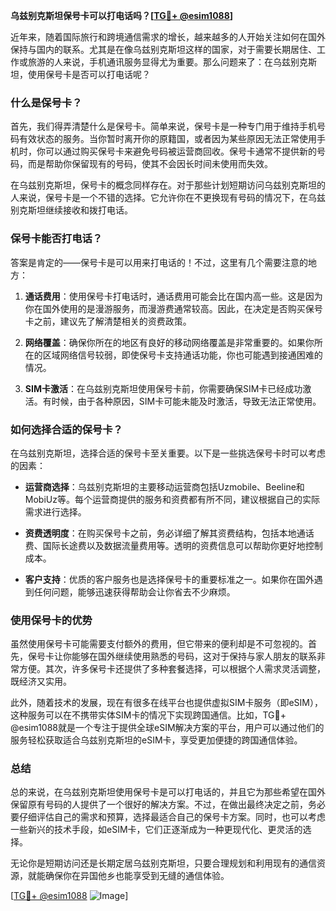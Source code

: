 **乌兹别克斯坦保号卡可以打电话吗？[[TG💪+ @esim1088](https://t.me/s/esim1088)]**

近年来，随着国际旅行和跨境通信需求的增长，越来越多的人开始关注如何在国外保持与国内的联系。尤其是在像乌兹别克斯坦这样的国家，对于需要长期居住、工作或旅游的人来说，手机通讯服务显得尤为重要。那么问题来了：在乌兹别克斯坦，使用保号卡是否可以打电话呢？

### 什么是保号卡？

首先，我们得弄清楚什么是保号卡。简单来说，保号卡是一种专门用于维持手机号码有效状态的服务。当你暂时离开你的原籍国，或者因为某些原因无法正常使用手机时，你可以通过购买保号卡来避免号码被运营商回收。保号卡通常不提供新的号码，而是帮助你保留现有的号码，使其不会因长时间未使用而失效。

在乌兹别克斯坦，保号卡的概念同样存在。对于那些计划短期访问乌兹别克斯坦的人来说，保号卡是一个不错的选择。它允许你在不更换现有号码的情况下，在乌兹别克斯坦继续接收和拨打电话。

### 保号卡能否打电话？

答案是肯定的——保号卡是可以用来打电话的！不过，这里有几个需要注意的地方：

1. **通话费用**：使用保号卡打电话时，通话费用可能会比在国内高一些。这是因为你在国外使用的是漫游服务，而漫游费通常较高。因此，在决定是否购买保号卡之前，建议先了解清楚相关的资费政策。

2. **网络覆盖**：确保你所在的地区有良好的移动网络覆盖是非常重要的。如果你所在的区域网络信号较弱，即使保号卡支持通话功能，你也可能遇到接通困难的情况。

3. **SIM卡激活**：在乌兹别克斯坦使用保号卡前，你需要确保SIM卡已经成功激活。有时候，由于各种原因，SIM卡可能未能及时激活，导致无法正常使用。

### 如何选择合适的保号卡？

在乌兹别克斯坦，选择合适的保号卡至关重要。以下是一些挑选保号卡时可以考虑的因素：

- **运营商选择**：乌兹别克斯坦的主要移动运营商包括Uzmobile、Beeline和MobiUz等。每个运营商提供的服务和资费都有所不同，建议根据自己的实际需求进行选择。
  
- **资费透明度**：在购买保号卡之前，务必详细了解其资费结构，包括本地通话费、国际长途费以及数据流量费用等。透明的资费信息可以帮助你更好地控制成本。

- **客户支持**：优质的客户服务也是选择保号卡的重要标准之一。如果你在国外遇到任何问题，能够迅速获得帮助会让你省去不少麻烦。

### 使用保号卡的优势

虽然使用保号卡可能需要支付额外的费用，但它带来的便利却是不可忽视的。首先，保号卡让你能够在国外继续使用熟悉的号码，这对于保持与家人朋友的联系非常方便。其次，许多保号卡还提供了多种套餐选择，可以根据个人需求灵活调整，既经济又实用。

此外，随着技术的发展，现在有很多在线平台也提供虚拟SIM卡服务（即eSIM），这种服务可以在不携带实体SIM卡的情况下实现跨国通信。比如，TG💪+ @esim1088就是一个专注于提供全球eSIM解决方案的平台，用户可以通过他们的服务轻松获取适合乌兹别克斯坦的eSIM卡，享受更加便捷的跨国通信体验。

### 总结

总的来说，在乌兹别克斯坦使用保号卡是可以打电话的，并且它为那些希望在国外保留原有号码的人提供了一个很好的解决方案。不过，在做出最终决定之前，务必要仔细评估自己的需求和预算，选择最适合自己的保号卡方案。同时，也可以考虑一些新兴的技术手段，如eSIM卡，它们正逐渐成为一种更现代化、更灵活的选择。

无论你是短期访问还是长期定居乌兹别克斯坦，只要合理规划和利用现有的通信资源，就能确保你在异国他乡也能享受到无缝的通信体验。

[[TG💪+ @esim1088](https://t.me/s/esim1088) ![Image](https://i.postimg.cc/4NQfJmqS/Snipaste-2025-05-13-00-14-12.png)]